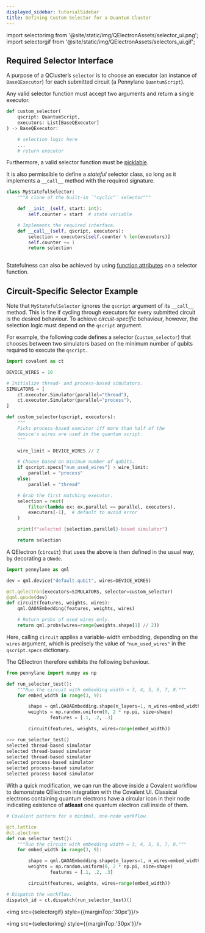 ```yaml
---
displayed_sidebar: tutorialSidebar
title: Defining Custom Selector for a Quantum Cluster 
---
```

import selectorimg from '@site/static/img/QElectronAssets/selector_ui.png';
import selectorgif from '@site/static/img/QElectronAssets/selectors_ui.gif';


## Required Selector Interface

A purpose of a QCluster’s `selector` is to choose an executor (an instance of `BaseQExecutor`) for each submitted circuit (a Pennylane `QuantumScript`). 

Any valid selector function must accept two arguments and return a single executor.

```python
def custom_selector(
    qscript: QuantumScript,
    executors: List[BaseQExecutor]
) -> BaseQExecutor:

    # selection logic here
    ...
    # return executor
```

Furthermore, a valid selector function must be [picklable](https://docs.python.org/3/library/pickle.html).

It is also permissible to define a *stateful* selector class, so long as it implements a `__call__` method with the required signature.

```python
class MyStatefulSelector:
	"""A clone of the built-in `"cyclic"` selector"""

    def __init__(self, start: int):
		self.counter = start  # state variable

	# Implements the required interface.
	def __call__(self, qscript, executors):
		selection = executors[self.counter % len(executors)]
		self.counter += 1
		return selection
		
```

Statefulness can also be achieved by using [function attributes](https://peps.python.org/pep-0232/#examples) on a selector function.

## Circuit-Specific Selector Example

Note that `MyStatefulSelector` ignores the `qscript` argument of its `__call__` method. This is fine if cycling through executors for every submitted circuit is the desired behaviour. To achieve *circuit-specific* behaviour, however, the selection logic must depend on the `qscript` argument.

For example, the following code defines a selector (`custom_selector`) that chooses between two simulators based on the minimum number of qubits required to execute the `qscript`.

```python
import covalent as ct

DEVICE_WIRES = 10

# Initialize thread- and process-based simulators.
SIMULATORS = [
    ct.executor.Simulator(parallel="thread"),
    ct.executor.Simulator(parallel="process"),
]

def custom_selector(qscript, executors):
	"""
    Picks process-based executor iff more than half of the
    device's wires are used in the quantum script.
    """

    wire_limit = DEVICE_WIRES // 2

    # Choose based on minimum number of qubits.
    if qscript.specs["num_used_wires"] > wire_limit:
        parallel = "process"
    else:
        parallel = "thread"

    # Grab the first matching executor.
    selection = next(
        filter(lambda ex: ex.parallel == parallel, executors),
        executors[-1],  # default to avoid error
    )

    print(f"selected {selection.parallel}-based simulator")

    return selection
```

A QElectron (`circuit`) that uses the above is then defined in the usual way, by decorating a `QNode`.

```python
import pennylane as qml

dev = qml.device("default.qubit", wires=DEVICE_WIRES)

@ct.qelectron(executors=SIMULATORS, selector=custom_selector)
@qml.qnode(dev)
def circuit(features, weights, wires):
    qml.QAOAEmbedding(features, weights, wires)

	# Return probs of used wires only.
    return qml.probs(wires=range(weights.shape[1] // 2))
```

Here, calling `circuit` applies a variable-width embedding, depending on the `wires` argument, which is precisely the value of `"num_used_wires"` in the `qscript.specs` dictionary.

The QElectron therefore exhibits the following behaviour.

```python
from pennylane import numpy as np

def run_selector_test():
	"""Run the circuit with embedding width = 3, 4, 5, 6, 7, 8."""
    for embed_width in range(3, 9):

        shape = qml.QAOAEmbedding.shape(n_layers=1, n_wires=embed_width)
        weights = np.random.uniform(0, 2 * np.pi, size=shape)
				features = [.1, .2, .3]

        circuit(features, weights, wires=range(embed_width))
```

```python
>>> run_selector_test()
selected thread-based simulator
selected thread-based simulator
selected thread-based simulator
selected process-based simulator
selected process-based simulator
selected process-based simulator
```

With a quick modification, we can run the above inside a Covalent workflow to demonstrate QElectron integration with the Covalent UI. Classical electrons containing quantum electrons have a circular icon in their node indicating existence of **atleast** one quantum electron call inside of them.  

```python
# Covalent pattern for a minimal, one-node workflow.

@ct.lattice
@ct.electron
def run_selector_test():
	"""Run the circuit with embedding width = 3, 4, 5, 6, 7, 8."""
    for embed_width in range(3, 9):

        shape = qml.QAOAEmbedding.shape(n_layers=1, n_wires=embed_width)
        weights = np.random.uniform(0, 2 * np.pi, size=shape)
				features = [.1, .2, .3]

        circuit(features, weights, wires=range(embed_width))

# Dispatch the workflow.
dispatch_id = ct.dispatch(run_selector_test)()
```
<img src={selectorgif} style={{marginTop:'30px'}}/>

<img src={selectorimg} style={{marginTop:'30px'}}/>